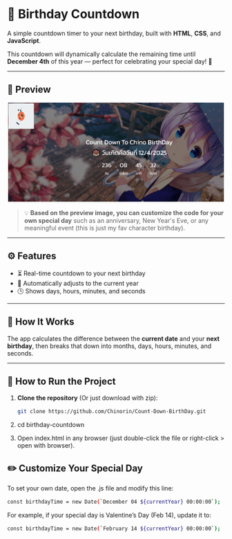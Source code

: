 # 🎉 Birthday Countdown

A simple countdown timer to your next birthday, built with **HTML**, **CSS**, and **JavaScript**.

This countdown will dynamically calculate the remaining time until **December 4th** of this year — perfect for celebrating your special day! 🎂

---

## 📸 Preview

<p align="center">
  <img src="preview.gif" width="500" />
</p>

> 💡 **Based on the preview image, you can customize the code for your own special day** such as an anniversary, New Year's Eve, or any meaningful event (this is just my fav character birthday).

---

## ⚙️ Features

- ⏳ Real-time countdown to your next birthday
- 📆 Automatically adjusts to the current year
- 🕒 Shows days, hours, minutes, and seconds
  
---

## 🧠 How It Works

The app calculates the difference between the **current date** and your **next birthday**, then breaks that down into months, days, hours, minutes, and seconds.

---

## 🚀 How to Run the Project

1. **Clone the repository** (Or just download with zip): 
   ```bash
   git clone https://github.com/Chinorin/Count-Down-BirthDay.git
   
2. cd birthday-countdown

3. Open index.html in any browser (just double-click the file or right-click > open with browser).

## ✏️ Customize Your Special Day
To set your own date, open the .js file and modify this line:
  ```bash
const birthdayTime = new Date(`December 04 ${currentYear} 00:00:00`);
```
For example, if your special day is Valentine’s Day (Feb 14), update it to:
  ```bash
const birthdayTime = new Date(`February 14 ${currentYear} 00:00:00`);
```


   
